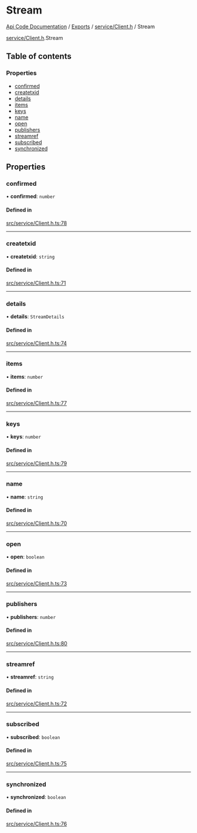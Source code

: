 # Stream
 
[Api Code Documentation](../README.md) / [Exports](../modules.md) / [service/Client.h](../modules/service_Client_h.md) / Stream

[service/Client.h](../modules/service_Client_h.md).Stream

## Table of contents

### Properties

- [confirmed](service_Client_h.Stream.md#confirmed)
- [createtxid](service_Client_h.Stream.md#createtxid)
- [details](service_Client_h.Stream.md#details)
- [items](service_Client_h.Stream.md#items)
- [keys](service_Client_h.Stream.md#keys)
- [name](service_Client_h.Stream.md#name)
- [open](service_Client_h.Stream.md#open)
- [publishers](service_Client_h.Stream.md#publishers)
- [streamref](service_Client_h.Stream.md#streamref)
- [subscribed](service_Client_h.Stream.md#subscribed)
- [synchronized](service_Client_h.Stream.md#synchronized)

## Properties

### confirmed

• **confirmed**: `number`

#### Defined in

[src/service/Client.h.ts:78](https://github.com/openkfw/TruBudget/blob/90402cb/api/src/service/Client.h.ts#L78)

___

### createtxid

• **createtxid**: `string`

#### Defined in

[src/service/Client.h.ts:71](https://github.com/openkfw/TruBudget/blob/90402cb/api/src/service/Client.h.ts#L71)

___

### details

• **details**: `StreamDetails`

#### Defined in

[src/service/Client.h.ts:74](https://github.com/openkfw/TruBudget/blob/90402cb/api/src/service/Client.h.ts#L74)

___

### items

• **items**: `number`

#### Defined in

[src/service/Client.h.ts:77](https://github.com/openkfw/TruBudget/blob/90402cb/api/src/service/Client.h.ts#L77)

___

### keys

• **keys**: `number`

#### Defined in

[src/service/Client.h.ts:79](https://github.com/openkfw/TruBudget/blob/90402cb/api/src/service/Client.h.ts#L79)

___

### name

• **name**: `string`

#### Defined in

[src/service/Client.h.ts:70](https://github.com/openkfw/TruBudget/blob/90402cb/api/src/service/Client.h.ts#L70)

___

### open

• **open**: `boolean`

#### Defined in

[src/service/Client.h.ts:73](https://github.com/openkfw/TruBudget/blob/90402cb/api/src/service/Client.h.ts#L73)

___

### publishers

• **publishers**: `number`

#### Defined in

[src/service/Client.h.ts:80](https://github.com/openkfw/TruBudget/blob/90402cb/api/src/service/Client.h.ts#L80)

___

### streamref

• **streamref**: `string`

#### Defined in

[src/service/Client.h.ts:72](https://github.com/openkfw/TruBudget/blob/90402cb/api/src/service/Client.h.ts#L72)

___

### subscribed

• **subscribed**: `boolean`

#### Defined in

[src/service/Client.h.ts:75](https://github.com/openkfw/TruBudget/blob/90402cb/api/src/service/Client.h.ts#L75)

___

### synchronized

• **synchronized**: `boolean`

#### Defined in

[src/service/Client.h.ts:76](https://github.com/openkfw/TruBudget/blob/90402cb/api/src/service/Client.h.ts#L76)
